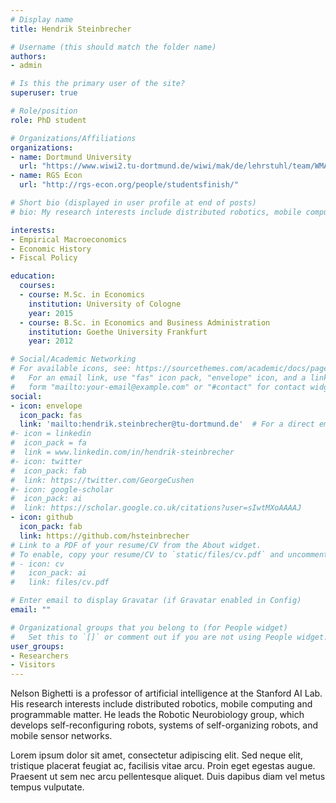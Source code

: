 ```yaml
---
# Display name
title: Hendrik Steinbrecher

# Username (this should match the folder name)
authors:
- admin

# Is this the primary user of the site?
superuser: true

# Role/position
role: PhD student

# Organizations/Affiliations
organizations:
- name: Dortmund University
  url: "https://www.wiwi2.tu-dortmund.de/wiwi/mak/de/lehrstuhl/team/WMA-DOC/MAK-HEST.html"
- name: RGS Econ
  url: "http://rgs-econ.org/people/studentsfinish/"

# Short bio (displayed in user profile at end of posts)
# bio: My research interests include distributed robotics, mobile computing and programmable matter.

interests:
- Empirical Macroeconomics
- Economic History
- Fiscal Policy

education:
  courses:
  - course: M.Sc. in Economics
    institution: University of Cologne
    year: 2015
  - course: B.Sc. in Economics and Business Administration
    institution: Goethe University Frankfurt 
    year: 2012

# Social/Academic Networking
# For available icons, see: https://sourcethemes.com/academic/docs/page-builder/#icons
#   For an email link, use "fas" icon pack, "envelope" icon, and a link in the
#   form "mailto:your-email@example.com" or "#contact" for contact widget.
social:
- icon: envelope
  icon_pack: fas
  link: 'mailto:hendrik.steinbrecher@tu-dortmund.de'  # For a direct email link, use "mailto:test@example.org".
#- icon = linkedin
#  icon_pack = fa
#  link = www.linkedin.com/in/hendrik-steinbrecher
#- icon: twitter
#  icon_pack: fab
#  link: https://twitter.com/GeorgeCushen
#- icon: google-scholar
#  icon_pack: ai
#  link: https://scholar.google.co.uk/citations?user=sIwtMXoAAAAJ
- icon: github
  icon_pack: fab
  link: https://github.com/hsteinbrecher
# Link to a PDF of your resume/CV from the About widget.
# To enable, copy your resume/CV to `static/files/cv.pdf` and uncomment the lines below.
# - icon: cv
#   icon_pack: ai
#   link: files/cv.pdf

# Enter email to display Gravatar (if Gravatar enabled in Config)
email: ""

# Organizational groups that you belong to (for People widget)
#   Set this to `[]` or comment out if you are not using People widget.
user_groups:
- Researchers
- Visitors
---
```


Nelson Bighetti is a professor of artificial intelligence at the Stanford AI Lab. His research interests include distributed robotics, mobile computing and programmable matter. He leads the Robotic Neurobiology group, which develops self-reconfiguring robots, systems of self-organizing robots, and mobile sensor networks.

Lorem ipsum dolor sit amet, consectetur adipiscing elit. Sed neque elit, tristique placerat feugiat ac, facilisis vitae arcu. Proin eget egestas augue. Praesent ut sem nec arcu pellentesque aliquet. Duis dapibus diam vel metus tempus vulputate.
